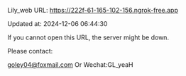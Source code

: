 Lily_web URL: https://222f-61-165-102-156.ngrok-free.app

Updated at: 2024-12-06 06:44:30

If you cannot open this URL, the server might be down.

Please contact: 

goley04@foxmail.com Or Wechat:GL_yeaH